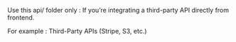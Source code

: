 Use this api/ folder only : If you’re integrating a third-party API directly from frontend.

For example : Third-Party APIs (Stripe, S3, etc.)

<!-- 'use server';

import Stripe from 'stripe';
const stripe = new Stripe(process.env.STRIPE_SECRET_KEY!);

export async function createCheckoutSession(items: any[]) {
  const session = await stripe.checkout.sessions.create({
    line_items: items,
    mode: 'payment',
    success_url: 'http://localhost:3000/success',
    cancel_url: 'http://localhost:3000/cancel',
  });

  return session.url;
} -->
